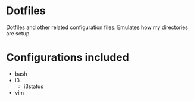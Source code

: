 # Dotfiles

Dotfiles and other related configuration files.
Emulates how my directories are setup

# Configurations included
* bash
* i3
  * i3status
* vim
